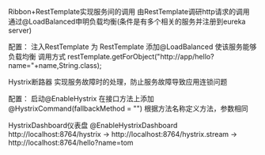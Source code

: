 Ribbon+RestTemplate实现服务间的调用
 由RestTemplate调研http请求的调用
 通过@LoadBalanced申明负载均衡(条件是有多个相关的服务并注册到eureka server)

配置：
 注入RestTemplate
 为 RestTemplate 添加@LoadBalanced 使该服务能够负载均衡
 调用方式 restTemplate.getForObject("http://app/hello?name="+name,String.class);
 
 
Hystrix断路器
 实现服务故障时的处理，防止服务故障导致应用连锁问题
 
配置：
 启动@EnableHystrix
 在接口方法上添加@HystrixCommand(fallbackMethod = "<method-name>") 根据方法名称定义方法，参数相同
 

HystrixDashboard仪表盘
 @EnableHystrixDashboard
 http://localhost:8764/hystrix
 -> http://localhost:8764/hystrix.stream
 -> http://localhost:8764/hello?name=tom
 
 
 